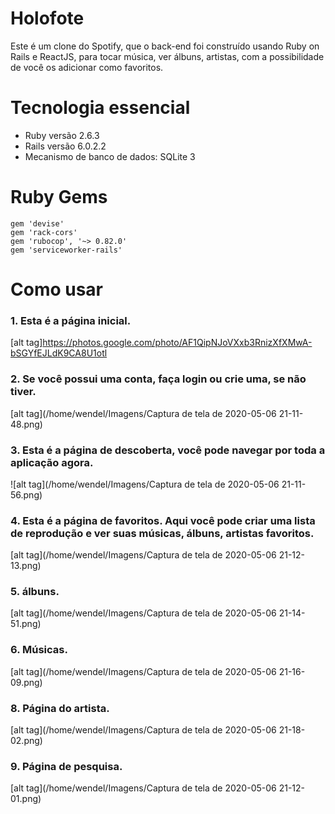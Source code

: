 # Holofote

Este é um clone do Spotify, que o back-end foi construído usando Ruby on Rails e ReactJS, para tocar música, ver álbuns, artistas, com a possibilidade de você os adicionar como favoritos. 

# Tecnologia essencial

- Ruby versão 2.6.3
- Rails versão 6.0.2.2
- Mecanismo de banco de dados: SQLite 3

# Ruby Gems

```
gem 'devise'
gem 'rack-cors'
gem 'rubocop', '~> 0.82.0'
gem 'serviceworker-rails'
```

# Como usar

### 1. Esta é a página inicial.
[alt tag]https://photos.google.com/photo/AF1QipNJoVXxb3RnizXfXMwA-bSGYfEJLdK9CA8U1otl
### 2. Se você possui uma conta, faça login ou crie uma, se não tiver.
[alt tag](/home/wendel/Imagens/Captura de tela de 2020-05-06 21-11-48.png)
### 3. Esta é a página de descoberta, você pode navegar por toda a aplicação agora. 
![alt tag](/home/wendel/Imagens/Captura de tela de 2020-05-06 21-11-56.png)
### 4. Esta é a página de favoritos. Aqui você pode criar uma lista de reprodução e ver suas músicas, álbuns, artistas favoritos.
[alt tag](/home/wendel/Imagens/Captura de tela de 2020-05-06 21-12-13.png)
### 5. álbuns.
[alt tag](/home/wendel/Imagens/Captura de tela de 2020-05-06 21-14-51.png)
### 6. Músicas.
[alt tag](/home/wendel/Imagens/Captura de tela de 2020-05-06 21-16-09.png)
### 8. Página do artista.
[alt tag](/home/wendel/Imagens/Captura de tela de 2020-05-06 21-18-02.png)
### 9. Página de pesquisa.
[alt tag](/home/wendel/Imagens/Captura de tela de 2020-05-06 21-12-01.png)
